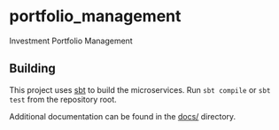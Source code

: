 # portfolio_management

Investment Portfolio Management

## Building
This project uses [sbt](https://www.scala-sbt.org/) to build the microservices. Run `sbt compile` or `sbt test` from the repository root.

Additional documentation can be found in the [docs/](docs/) directory.
